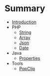 # Summary

* [Introduction](README.md)
* PHP
   * [String](string.md)
   * [Array](array.md)
   * [Json](json.md)
   * [Date](datemd.md)
* Java
   * [Properties](properties.md)
* Tools
   * [PopClip](popclip.md)

